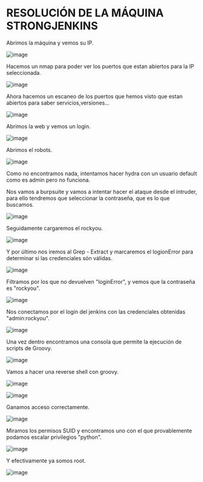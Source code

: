 # RESOLUCIÓN DE LA MÁQUINA STRONGJENKINS

Abrimos la máquina y vemos su IP.

![image](https://github.com/user-attachments/assets/a069b367-e476-407d-a433-9bbe203fb24b)

Hacemos un nmap para poder ver los puertos que estan abiertos para la IP seleccionada.

![image](https://github.com/user-attachments/assets/fdfe01f3-9f1f-4424-acd9-6e656f67e7fa)

Ahora hacemos un escaneo de los puertos que hemos visto que estan abiertos para saber servicios,versiones...

![image](https://github.com/user-attachments/assets/d600a5c5-92c3-4436-b0c1-e3ce3e0f5188)

Abrimos la web y vemos un login.

![image](https://github.com/user-attachments/assets/7e373bbd-40c9-4871-ab05-cf1a4ff8ae9d)

Abrimos el robots.

![image](https://github.com/user-attachments/assets/70d60ad4-07d3-4db1-a654-e07159c963ca)

Como no encontramos nada, intentamos hacer hydra con un usuario default como es admin pero no funciona.

Nos vamos a burpsuite y vamos a intentar hacer el ataque desde el intruder, para ello tendremos que seleccionar la contraseña, que es lo que buscamos.

![image](https://github.com/user-attachments/assets/7c183b93-8e19-422f-a4c7-d71d6c7618b3)

Seguidamente cargaremos el rockyou.

![image](https://github.com/user-attachments/assets/3f12274c-5398-4d1a-bf73-3e9d5ffd43ef)

Y por último nos iremos al Grep - Extract y marcaremos el logionError para determinar si las credenciales són válidas.

![image](https://github.com/user-attachments/assets/a19dbcf2-366d-40ee-90ec-730acaea782d)

Filtramos por los que no devuelven "loginError", y vemos que la contraseña es "rockyou".

![image](https://github.com/user-attachments/assets/51d52232-fb3f-4e77-a798-d36cca8dbfb8)

Nos conectamos por el login del jenkins con las credenciales obtenidas "admin:rockyou".

![image](https://github.com/user-attachments/assets/b6e8883b-e4f5-4711-8dc2-cb9727f0d58b)

Una vez dentro encontramos una consola que permite la ejecución de scripts de Groovy.

![image](https://github.com/user-attachments/assets/4310dc16-7038-4549-8bfd-20e0a455ee0e)

Vamos a hacer una reverse shell con groovy.

![image](https://github.com/user-attachments/assets/cedf48b1-d881-453b-8960-dccda0f6c4f7)

![image](https://github.com/user-attachments/assets/7222282d-9fb8-4b77-b31b-2291ae953507)

Ganamos acceso correctamente.

![image](https://github.com/user-attachments/assets/23e358f2-123f-4fb7-b2a1-bf877e5f8d61)

Miramos los permisos SUID y encontramos uno con el que provablemente podamos escalar privilegios "python".

![image](https://github.com/user-attachments/assets/b73fa634-ed3b-42d0-aa93-1d4c1841c50c)

Y efectivamente ya somos root.

![image](https://github.com/user-attachments/assets/c51e33b0-703a-40bd-8ab4-001c2512252a)


